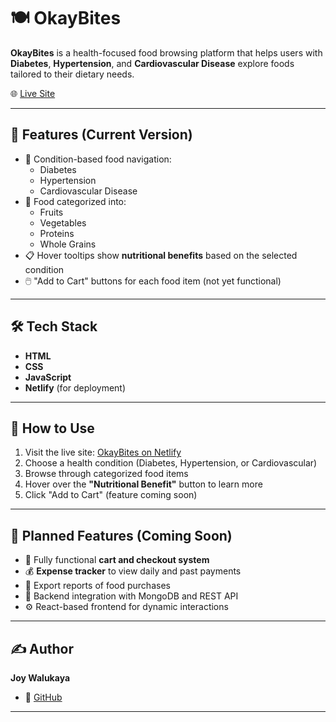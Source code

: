 # 🍽️ OkayBites

**OkayBites** is a health-focused food browsing platform that helps users with **Diabetes**, **Hypertension**, and **Cardiovascular Disease** explore foods tailored to their dietary needs.

🌐 [Live Site](https://okaybitesdemo.netlify.app/)

---

## 📌 Features (Current Version)

- 🎯 Condition-based food navigation:
  - Diabetes
  - Hypertension
  - Cardiovascular Disease
- 🥗 Food categorized into:
  - Fruits
  - Vegetables
  - Proteins
  - Whole Grains
- 📋 Hover tooltips show **nutritional benefits** based on the selected condition
- 🖱️ "Add to Cart" buttons for each food item (not yet functional)

---

## 🛠️ Tech Stack

- **HTML**
- **CSS**
- **JavaScript**
- **Netlify** (for deployment)

---

## 🚀 How to Use

1. Visit the live site: [OkayBites on Netlify](https://your-netlify-url.netlify.app)
2. Choose a health condition (Diabetes, Hypertension, or Cardiovascular)
3. Browse through categorized food items
4. Hover over the **"Nutritional Benefit"** button to learn more
5. Click "Add to Cart" (feature coming soon)

---

## 🔮 Planned Features (Coming Soon)

- 🛒 Fully functional **cart and checkout system**
- 💰 **Expense tracker** to view daily and past payments
- 📄 Export reports of food purchases
- 🔄 Backend integration with MongoDB and REST API
- ⚙️ React-based frontend for dynamic interactions

---

## ✍️ Author

**Joy Walukaya**  
- 💼 [GitHub](https://github.com/JoyWalukaya)

---


